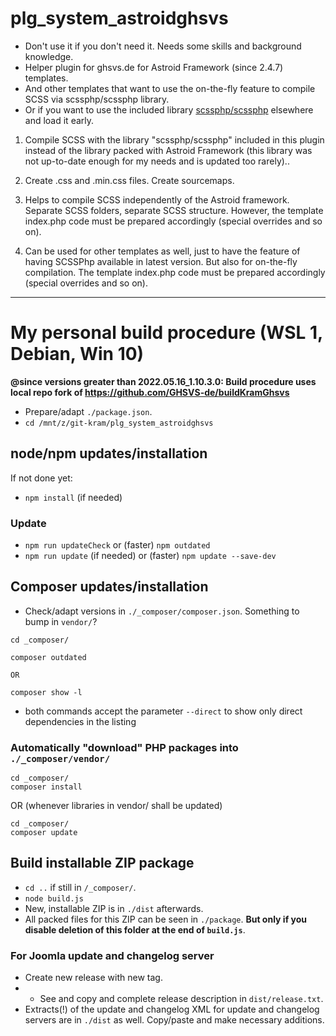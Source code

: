 # plg_system_astroidghsvs

- Don't use it if you don't need it. Needs some skills and background knowledge.
- Helper plugin for ghsvs.de for Astroid Framework (since 2.4.7) templates.
- And other templates that want to use the on-the-fly feature to compile SCSS via scssphp/scssphp library.
- Or if you want to use the included library [scssphp/scssphp](https://github.com/scssphp/scssphp) elsewhere and load it early.


1) Compile SCSS with the library "scssphp/scssphp" included in this plugin instead of the library packed with Astroid Framework (this library was not up-to-date enough for my needs and is updated too rarely)..

2) Create .css and .min.css files. Create sourcemaps.

3) Helps to compile SCSS independently of the Astroid framework. Separate SCSS folders, separate SCSS structure. However, the template index.php code must be prepared accordingly (special overrides and so on).

4) Can be used for other templates as well, just to have the feature of having SCSSPhp available in latest version. But also for on-the-fly compilation. The template index.php code must be prepared accordingly (special overrides and so on).

-----------------------------------------------------

# My personal build procedure (WSL 1, Debian, Win 10)

**@since versions greater than 2022.05.16_1.10.3.0: Build procedure uses local repo fork of https://github.com/GHSVS-de/buildKramGhsvs**

- Prepare/adapt `./package.json`.
- `cd /mnt/z/git-kram/plg_system_astroidghsvs`

## node/npm updates/installation
If not done yet:
- `npm install` (if needed)
### Update
- `npm run updateCheck` or (faster) `npm outdated`
- `npm run update` (if needed) or (faster) `npm update --save-dev`

## Composer updates/installation
- Check/adapt versions in `./_composer/composer.json`. Something to bump in `vendor/`?

```
cd _composer/

composer outdated

OR

composer show -l
```
- both commands accept the parameter `--direct` to show only direct dependencies in the listing

### Automatically "download" PHP packages into `./_composer/vendor/`

```
cd _composer/
composer install
```

OR
(whenever libraries in vendor/ shall be updated)

```
cd _composer/
composer update
```

## Build installable ZIP package
- `cd ..` if still in `/_composer/`.
- `node build.js`
- New, installable ZIP is in `./dist` afterwards.
- All packed files for this ZIP can be seen in `./package`. **But only if you disable deletion of this folder at the end of `build.js`**.

### For Joomla update and changelog server
- Create new release with new tag.
- - See and copy and complete release description in `dist/release.txt`.
- Extracts(!) of the update and changelog XML for update and changelog servers are in `./dist` as well. Copy/paste and make necessary additions.
